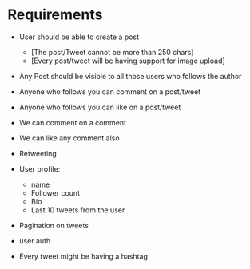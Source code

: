 # Requirements

- User should be able to create a post
  - [The post/Tweet cannot be more than  250 chars] 
  - [Every post/tweet will be having support for image upload]

- Any Post should be visible to all  those users who follows the author 
- Anyone who follows you can comment on a post/tweet
- Anyone who follows you can like on a post/tweet
- We can comment on a comment 
- We can like any comment also
- Retweeting

- User profile:
  -  name
  -  Follower count
  -  Bio
  -  Last 10  tweets from the user

- Pagination on tweets
- user auth

- Every  tweet might be having a hashtag  